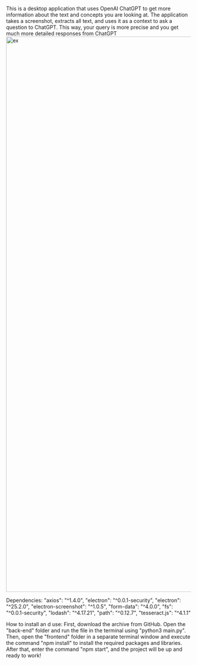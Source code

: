 This is a desktop application that uses OpenAI ChatGPT to get more information about the text and concepts you are looking at. The application takes a screenshot, extracts all text, and uses it as a context to ask a question to ChatGPT. This way, your query is more precise and you get much more detailed responses from ChatGPT
<img width="1510" alt="ex" src="https://github.com/b13nder/AI_Helper/assets/85758111/0924a21a-82ab-4fac-9097-011dd4148b40">



Dependencies:
"axios": "^1.4.0",
"electron": "^0.0.1-security",
"electron": "^25.2.0",
"electron-screenshot": "^1.0.5",
"form-data": "^4.0.0",
"fs": "^0.0.1-security",
"lodash": "^4.17.21",
"path": "^0.12.7",
"tesseract.js": "^4.1.1"

How to install an
d use:
First, download the archive from GitHub. Open the "back-end" folder and run the file in the terminal using "python3 main.py". Then, open the "frontend" folder in a separate terminal window and execute the command "npm install" to install the required packages and libraries. After that, enter the command "npm start", and the project will be up and ready to work!
